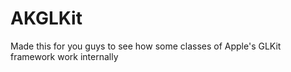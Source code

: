 # AKGLKit
Made this for you guys to see how some classes of Apple's GLKit framework work internally
